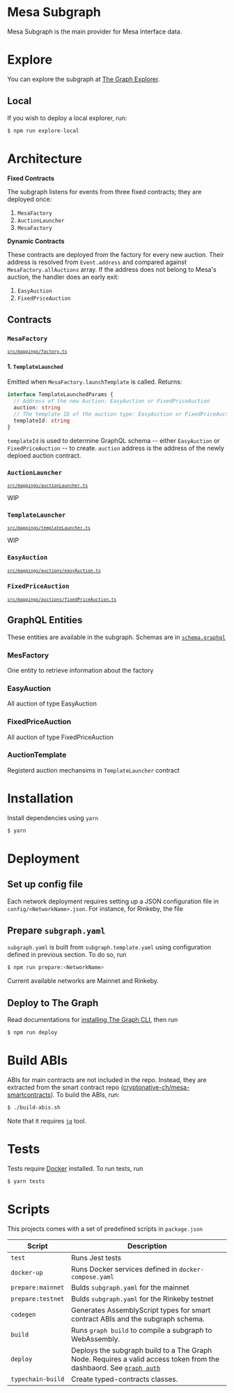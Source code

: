 # Mesa Subgraph

Mesa Subgraph is the main provider for Mesa Interface data.

# Explore

You can explore the subgraph at [The Graph Explorer](https://thegraph.com/explorer/subgraph/adamazad/mesa).

## Local

If you wish to deploy a local explorer, run:
```bash
$ npm run explore-local
```

# Architecture

**Fixed Contracts**

The subgraph listens for events from three fixed contracts; they are deployed once:

1. `MesaFactory`
2. `AuctionLauncher`
3. `MesaFactory`

**Dynamic Contracts**

These contracts are deployed from the factory for every new auction. Their address is resolved from `Event.address` and compared against `MesaFactory.allAuctions` array. If the address does not belong to Mesa's auction, the handler does an early exit:

1. `EasyAuction`
2. `FixedPriceAuction`

## Contracts

### `MesaFactory`

<sub>[`src/mappings/factory.ts`](src/mappings/factory.ts)</sub>

#### 1. `TemplateLaunched`

Emitted when `MesaFactory.launchTemplate` is called. Returns:

```typescript
interface TemplateLaunchedParams {
  // Address of the new Auction: EasyAuction or FixedPriceAuction
  auction: string
  // The template ID of the auction type: EasyAuction or FixedPriceAuction
  templateId: string
}
```

`templateId` is used to determine GraphQL schema -- either `EasyAuction` or `FixedPriceAuction` -- to create. `auction` address is the address of the newly deploed auction contract.

### `AuctionLauncher`

<sub>[`src/mappings/auctionLauncher.ts`](src/mappings/auctionLauncher.ts)</sub>

WIP

### `TemplateLauncher`

<sub>[`src/mappings/templateLauncher.ts`](src/mappings/templateLauncher.ts)</sub>

WIP

### `EasyAuction`

<sub>[`src/mappings/auctions/easyAuction.ts`](src/mappings/auctions/easyAuction.ts)

### `FixedPriceAuction`

<sub>[`src/mappings/auctions/fixedPriceAuction.ts`](src/mappings/auctions/fixedPriceAuction.ts)</sub>

## GraphQL Entities

These entities are available in the subgraph. Schemas are in [`schema.graphql`](schema.graphql)

### MesFactory

One entity to retrieve information about the factory

### EasyAuction

All auction of type EasyAuction

### FixedPriceAuction

All auction of type FixedPriceAuction

### AuctionTemplate

Registerd auction mechansims in `TemplateLauncher` contract

# Installation

Install dependencies using `yarn`

```bash
$ yarn
```

# Deployment

## Set up config file

Each network deployment requires setting up a JSON configuration file in `config/<NetworkName>.json`. For instance, for Rinkeby, the file

## Prepare `subgraph.yaml`

`subgraph.yaml` is built from `subgraph.template.yaml` using configuration defined in previous section. To do so, run

```bash
$ npm run prepare:<NetworkName>
```

Current available networks are Mainnet and Rinkeby.

## Deploy to The Graph

Read documentations for [installing The Graph CLI](https://thegraph.com/docs/quick-start#3.-initialize-a-new-subgraph), then run

```bash
$ npm run deploy
```

# Build ABIs

ABIs for main contracts are not included in the repo. Instead, they are extracted from the smart contract repo ([cryptonative-ch/mesa-smartcontracts](https://github.com/cryptonative-ch/mesa-smartcontracts)). To build the ABIs, run:

```bash
$ ./build-abis.sh
```

Note that it requires [`jq`](https://stedolan.github.io/jq/) tool.

# Tests

Tests require [Docker](http://docker.com/) installed. To run tests, run

```bash
$ yarn tests
```

# Scripts

This projects comes with a set of predefined scripts in `package.json`

| Script            | Description                                                                                                                                                                                       |
| ----------------- | ------------------------------------------------------------------------------------------------------------------------------------------------------------------------------------------------- |
| `test`            | Runs Jest tests                                                                                                                                                                                   |
| `docker-up`       | Runs Docker services defined in `docker-compose.yaml`                                                                                                                                             |
| `prepare:mainnet` | Bulds `subgraph.yaml` for the mainnet                                                                                                                                                             |
| `prepare:testnet` | Bulds `subgraph.yaml` for the Rinkeby testnet                                                                                                                                                     |
| `codegen`         | Generates AssemblyScript types for smart contract ABIs and the subgraph schema.                                                                                                                   |
| `build`           | Runs `graph build` to compile a subgraph to WebAssembly.                                                                                                                                          |
| `deploy`          | Deploys the subgraph build to a The Graph Node. Requires a valid access token from the dashbaord. See [`graph auth`](https://github.com/graphprotocol/graph-cli#the-graph-command-line-interface) |
| `typechain-build` | Create typed-contracts classes.                                                                                                                                                                   |
